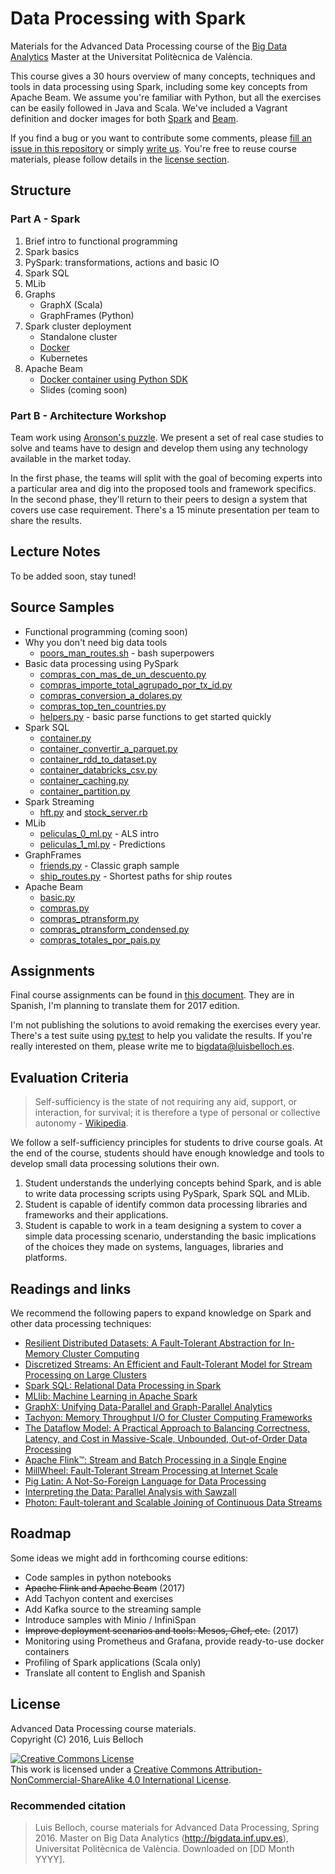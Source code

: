 # Data Processing with Spark

Materials for the Advanced Data Processing course of the [Big Data Analytics](http://bigdata.inf.upv.es) Master at the Universitat Politècnica de València.

This course gives a 30 hours overview of many concepts, techniques and tools in data processing using Spark, including some key concepts from Apache Beam. We assume you're familiar with Python, but all the exercises can be easily followed in Java and Scala. We've included a Vagrant definition and docker images for both [Spark](infra/docker/docker.md) and [Beam](infra/beam/beam.md).

If you find a bug or you want to contribute some comments, please [fill an issue in this repository]() or simply [write us](mailto:bigdata@luisbelloch.es). You're free to reuse course materials, please follow details in the [license section](#license).

## Structure

### Part A - Spark

1. Brief intro to functional programming
2. Spark basics
3. PySpark: transformations, actions and basic IO
4. Spark SQL
5. MLib
6. Graphs
    - GraphX (Scala)
    - GraphFrames (Python)
7. Spark cluster deployment
    - Standalone cluster
    - [Docker](infra/docker/docker.md)
    - Kubernetes
8. Apache Beam
    - [Docker container using Python SDK](infra/beam/beam.md)
    - Slides (coming soon)
  

### Part B - Architecture Workshop

Team work using [Aronson's puzzle](https://en.wikipedia.org/wiki/Jigsaw_(teaching_technique)). We present a set of real case studies to solve and teams have to design and develop them using any technology available in the market today.  

In the first phase, the teams will split with the goal of becoming experts into a particular area and dig into the proposed tools and framework specifics. In the second phase, they'll return to their peers to design a system that covers use case requirement. There's a 15 minute presentation per team to share the results.

## Lecture Notes

To be added soon, stay tuned!

## Source Samples

- Functional programming (coming soon)
- Why you don't need big data tools
    - [poors_man_routes.sh](spark/data/poors_man_routes.sh) - bash superpowers
- Basic data processing using PySpark
    - [compras_con_mas_de_un_descuento.py](spark/compras_con_mas_de_un_descuento.py)
    - [compras_importe_total_agrupado_por_tx_id.py](spark/compras_importe_total_agrupado_por_tx_id.py)
    - [compras_conversion_a_dolares.py](spark/compras_conversion_a_dolares.py)
    - [compras_top_ten_countries.py](spark/compras_top_ten_countries.py)
    - [helpers.py](spark/helpers.py) - basic parse functions to get started quickly
- Spark SQL
    - [container.py](spark/container.py)
    - [container_convertir_a_parquet.py](spark/container_convertir_a_parquet.py)
    - [container_rdd_to_dataset.py](spark/container_rdd_to_dataset.py)
    - [container_databricks_csv.py](spark/container_databricks_csv.py)
    - [container_caching.py](spark/container_caching.py)
    - [container_partition.py](spark/container_partition.py)
- Spark Streaming
    - [hft.py](spark/stock_server.py) and [stock_server.rb](spark/stock_server.rb)
- MLib
    - [peliculas_0_ml.py](spark/peliculas_0_ml.py) - ALS intro
    - [peliculas_1_ml.py](spark/peliculas_1_ml.py) - Predictions
- GraphFrames
    - [friends.py](spark/friends.py) - Classic graph sample
    - [ship_routes.py](spark/ship_routes.py) - Shortest paths for ship routes
- Apache Beam
    - [basic.py](beam/basic.py)
    - [compras.py](beam/compras.py)
    - [compras_ptransform.py](beam/compras_ptransform.py)
    - [compras_ptransform_condensed.py](beam/compras_ptransform_condensed.py)
    - [compras_totales_por_pais.py](beam/compras_totales_por_pais.py)

## Assignments

Final course assignments can be found in [this document](assignments/README.md). They are in Spanish, I'm planning to translate them for 2017 edition.

I'm not publishing the solutions to avoid remaking the exercises every year. There's a test suite using [py.test](http://pytest.org) to help you validate the results. If you're really interested on them, please write me to [bigdata@luisbelloch.es](mailto:bigdata@luisbelloch.es).

## Evaluation Criteria

> Self-sufficiency is the state of not requiring any aid, support, or interaction, for survival; it is therefore a type of personal or collective autonomy -  [Wikipedia](https://en.wikipedia.org/wiki/Self-sufficiency).

We follow a self-sufficiency principles for students to drive course goals. At the end of the course, students should have enough knowledge and tools to develop small data processing solutions their own. 

1. Student understands the underlying concepts behind Spark, and is able to write data processing scripts using PySpark, Spark SQL and MLib.
2. Student is capable of identify common data processing libraries and frameworks and their applications.
3. Student is capable to work in a team designing a system to cover a simple data processing scenario, understanding the basic implications of the choices they made on systems, languages, libraries and platforms.

## Readings and links

We recommend the following papers to expand knowledge on Spark and other data processing techniques:

- [Resilient Distributed Datasets: A Fault-Tolerant Abstraction for In-Memory Cluster Computing](https://www.usenix.org/system/files/conference/nsdi12/nsdi12-final138.pdf)
- [Discretized Streams: An Efficient and Fault-Tolerant Model for Stream Processing on Large Clusters](http://people.csail.mit.edu/matei/papers/2012/hotcloud_spark_streaming.pdf)
- [Spark SQL: Relational Data Processing in Spark](http://people.csail.mit.edu/matei/papers/2015/sigmod_spark_sql.pdf)
- [MLlib: Machine Learning in Apache Spark](http://www.jmlr.org/papers/volume17/15-237/15-237.pdf) 
- [GraphX: Unifying Data-Parallel and Graph-Parallel Analytics](https://amplab.cs.berkeley.edu/wp-content/uploads/2014/02/graphx.pdf)
- [Tachyon: Memory Throughput I/O for Cluster Computing Frameworks](http://people.eecs.berkeley.edu/~haoyuan/papers/2013_ladis_tachyon.pdf)
- [The Dataflow Model: A Practical Approach to Balancing Correctness, Latency, and Cost in Massive-Scale, Unbounded, Out-of-Order Data Processing](http://www.vldb.org/pvldb/vol8/p1792-Akidau.pdf)
- [Apache Flink™: Stream and Batch Processing in a Single Engine](https://www.user.tu-berlin.de/asteriosk/assets/publications/flink-deb.pdf)
- [MillWheel: Fault-Tolerant Stream Processing at Internet Scale](http://research.google.com/pubs/pub41378.html)
- [Pig Latin: A Not-So-Foreign Language for Data Processing](http://infolab.stanford.edu/~olston/publications/sigmod08.pdf)
- [Interpreting the Data: Parallel Analysis with Sawzall](http://research.google.com/archive/sawzall.html)
- [Photon: Fault-tolerant and Scalable Joining of Continuous Data Streams](http://research.google.com/pubs/pub41318.html)

## Roadmap

Some ideas we might add in forthcoming course editions:

- Code samples in python notebooks
- ~~Apache Flink and Apache Beam~~ (2017)
- Add Tachyon content and exercises
- Add Kafka source to the streaming sample
- Introduce samples with Minio / InfiniSpan
- ~~Improve deployment scenarios and tools: Mesos, Chef, etc.~~ (2017)
- Monitoring using Prometheus and Grafana, provide ready-to-use docker containers
- Profiling of Spark applications (Scala only)
- Translate all content to English and Spanish

## License

Advanced Data Processing course materials.  
Copyright (C) 2016, Luis Belloch

<a rel="license" href="http://creativecommons.org/licenses/by-nc-sa/4.0/"><img alt="Creative Commons License" style="border-width:0" src="https://i.creativecommons.org/l/by-nc-sa/4.0/88x31.png" /></a><br />This work is licensed under a <a rel="license" href="http://creativecommons.org/licenses/by-nc-sa/4.0/">Creative Commons Attribution-NonCommercial-ShareAlike 4.0 International License</a>.

### Recommended citation

> Luis Belloch, course materials for Advanced Data Processing, Spring 2016. Master on Big Data Analytics (http://bigdata.inf.upv.es), Universitat Politècnica de València. Downloaded on [DD Month YYYY].


